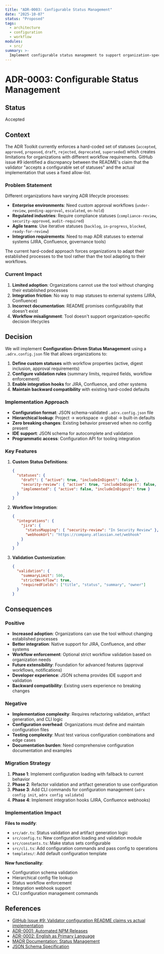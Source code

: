 ```yaml
---
title: "ADR-0003: Configurable Status Management"
date: "2025-10-07"
status: "Proposed"
tags:
  - architecture
  - configuration
  - workflow
modules:
  - src/
summary: >-
  Implement configurable status management to support organization-specific ADR workflows and external system integration.
---
```


# ADR-0003: Configurable Status Management

## Status

Accepted

## Context

The ADR Toolkit currently enforces a hard-coded set of statuses (`accepted`, `approved`, `proposed`, `draft`, `rejected`, `deprecated`, `superseded`) which creates limitations for organizations with different workflow requirements. GitHub issue #9 identified a discrepancy between the README's claim that the validator "accepts a configurable set of statuses" and the actual implementation that uses a fixed allow-list.

### Problem Statement

Different organizations have varying ADR lifecycle processes:

- **Enterprise environments**: Need custom approval workflows (`under-review`, `pending-approval`, `escalated`, `on-hold`)
- **Regulated industries**: Require compliance statuses (`compliance-review`, `security-approved`, `audit-required`)
- **Agile teams**: Use iterative statuses (`backlog`, `in-progress`, `blocked`, `ready-for-review`)
- **Integration requirements**: Need to map ADR statuses to external systems (JIRA, Confluence, governance tools)

The current hard-coded approach forces organizations to adapt their established processes to the tool rather than the tool adapting to their workflows.

### Current Impact

1. **Limited adoption**: Organizations cannot use the tool without changing their established processes
2. **Integration friction**: No way to map statuses to external systems (JIRA, Confluence)
3. **Incorrect documentation**: README promises configurability that doesn't exist
4. **Workflow misalignment**: Tool doesn't support organization-specific decision lifecycles

## Decision

We will implement **Configuration-Driven Status Management** using a `.adrx.config.json` file that allows organizations to:

1. **Define custom statuses** with workflow properties (active, digest inclusion, approval requirements)
2. **Configure validation rules** (summary limits, required fields, workflow enforcement)
3. **Enable integration hooks** for JIRA, Confluence, and other systems
4. **Maintain backward compatibility** with existing hard-coded defaults

### Implementation Approach

- **Configuration format**: JSON schema-validated `.adrx.config.json` file
- **Hierarchical lookup**: Project → workspace → global → built-in defaults
- **Zero breaking changes**: Existing behavior preserved when no config present  
- **IDE support**: JSON schema for autocomplete and validation
- **Programmatic access**: Configuration API for tooling integration

### Key Features

1. **Custom Status Definitions**:
   ```json
   {
     "statuses": {
       "draft": { "active": true, "includeInDigest": false },
       "security-review": { "active": true, "includeInDigest": false, "requiresApproval": true },
       "implemented": { "active": false, "includeInDigest": true }
     }
   }
   ```

2. **Workflow Integration**:
   ```json
   {
     "integrations": {
       "jira": {
         "statusMapping": { "security-review": "In Security Review" },
         "webhookUrl": "https://company.atlassian.net/webhook"
       }
     }
   }
   ```

3. **Validation Customization**:
   ```json
   {
     "validation": {
       "summaryLimit": 500,
       "strictWorkflow": true,
       "requiredFields": ["title", "status", "summary", "owner"]
     }
   }
   ```

## Consequences

### Positive

- **Increased adoption**: Organizations can use the tool without changing established processes
- **Better integration**: Native support for JIRA, Confluence, and other systems
- **Workflow enforcement**: Optional strict workflow validation based on organization needs
- **Future extensibility**: Foundation for advanced features (approval workflows, notifications)
- **Developer experience**: JSON schema provides IDE support and validation
- **Backward compatibility**: Existing users experience no breaking changes

### Negative

- **Implementation complexity**: Requires refactoring validation, artifact generation, and CLI logic
- **Configuration overhead**: Organizations must define and maintain configuration files
- **Testing complexity**: Must test various configuration combinations and edge cases
- **Documentation burden**: Need comprehensive configuration documentation and examples

### Migration Strategy

1. **Phase 1**: Implement configuration loading with fallback to current behavior
2. **Phase 2**: Refactor validation and artifact generation to use configuration
3. **Phase 3**: Add CLI commands for configuration management (`adrx config init`, `adrx config validate`)
4. **Phase 4**: Implement integration hooks (JIRA, Confluence webhooks)

### Implementation Impact

**Files to modify**:
- `src/adr.ts`: Status validation and artifact generation logic
- `src/config.ts`: New configuration loading and validation module
- `src/constants.ts`: Make status sets configurable
- `src/cli.ts`: Add configuration commands and pass config to operations
- `templates/`: Add default configuration template

**New functionality**:
- Configuration schema validation
- Hierarchical config file lookup
- Status workflow enforcement
- Integration webhook support
- CLI configuration management commands

## References

- [GitHub Issue #9: Validator configuration README claims vs actual implementation](https://github.com/lordcraymen/adr-toolkit/issues/9)
- [ADR-0001: Automated NPM Releases](ADR-0001-automated-npm-releases-with-semantic-release.md)
- [ADR-0002: English as Primary Language](ADR-0002-english-as-primary-language-for-documentation-and-comments.md)
- [MADR Documentation: Status Management](https://adr.github.io/madr/)
- [JSON Schema Specification](https://json-schema.org/)